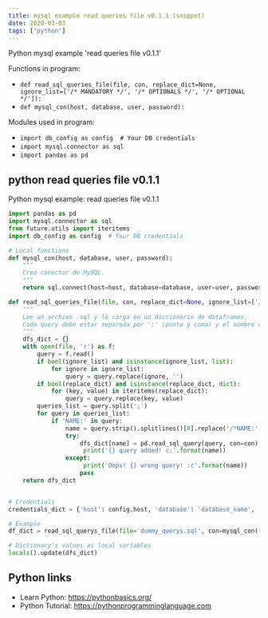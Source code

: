 ```yaml
---
title: mysql example read queries file v0.1.1 (snippet)
date: 2020-03-03
tags: ["python"]
---
```

Python mysql example 'read queries file v0.1.1'

Functions in program: 
* `def read_sql_queries_file(file, con, replace_dict=None, ignore_list=['/* MANDATORY */', '/* OPTIONALS */', '/* OPTIONAL */']):`
* `def mysql_con(host, database, user, password):`

Modules used in program: 
* `import db_config as config  # Your DB credentials`
* `import mysql.connector as sql`
* `import pandas as pd`

## python read queries file v0.1.1

Python mysql example: read queries file v0.1.1

```python
import pandas as pd
import mysql.connector as sql
from future.utils import iteritems
import db_config as config  # Your DB credentials

# Local functions
def mysql_con(host, database, user, password):
    """
    Crea conector de MySQL.
    """
    return sql.connect(host=host, database=database, user=user, password=password)

def read_sql_queries_file(file, con, replace_dict=None, ignore_list=['/* MANDATORY */', '/* OPTIONALS */', '/* OPTIONAL */']):
    """
    Lee un archivo .sql y lo carga en un diccionario de dataframes.
    Cada query debe estar separada por ';' (punto y coma) y el nombre debe estar al principio de la query en /*NAME: nombre_query */
    """
    dfs_dict = {}
    with open(file, 'r') as f:
        query = f.read()
        if bool(ignore_list) and isinstance(ignore_list, list):
            for ignore in ignore_list:
                query = query.replace(ignore, '')
        if bool(replace_dict) and isinstance(replace_dict, dict):
            for (key, value) in iteritems(replace_dict):
                query = query.replace(key, value)
        queries_list = query.split(';')
        for query in queries_list:
            if 'NAME:' in query:
                name = query.strip().splitlines()[0].replace('/*NAME:', '').replace('*/', '').strip()
                try:
                    dfs_dict[name] = pd.read_sql_query(query, con=con)
                     print('{} query added! c:'.format(name))
                except:
                     print('Oops! {} wrong query! :c'.format(name))
                    pass
    return dfs_dict


# Credentials
credentials_dict = {'host': config.host, 'database': 'database_name', 'user': config.user, 'password': config.password}

# Example
df_dict = read_sql_querys_file(file='dummy_querys.sql', con=mysql_con(**credentials_dict), replace_dict={':idSimulacion': simulacion})

# Dictionary's values as local variables
locals().update(dfs_dict)

```

## Python links

- Learn Python: https://pythonbasics.org/
- Python Tutorial: https://pythonprogramminglanguage.com
